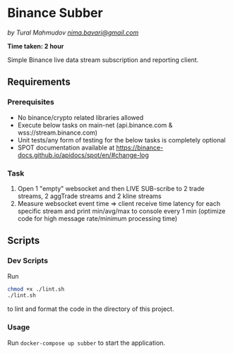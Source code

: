 # Binance Subber

_by Tural Mahmudov <nima.bavari@gmail.com>_

**Time taken: 2 hour**

Simple Binance live data stream subscription and reporting client.

## Requirements

### Prerequisites

- No binance/crypto related libraries allowed
- Execute below tasks on main-net (api.binance.com & wss://stream.binance.com)
- Unit tests/any form of testing for the below tasks is completely optional
- SPOT documentation available at https://binance-docs.github.io/apidocs/spot/en/#change-log

### Task

1. Open 1 "empty" websocket and then LIVE SUB-scribe to 2 trade streams, 2 aggTrade streams and 2 kline streams
2. Measure websocket event time => client receive time latency for each specific stream and print min/avg/max to console every 1 min (optimize code for high message rate/minimum processing time)

## Scripts

### Dev Scripts

Run

```sh
chmod +x ./lint.sh
./lint.sh
```

to lint and format the code in the directory of this project.

### Usage

Run `docker-compose up subber` to start the application.